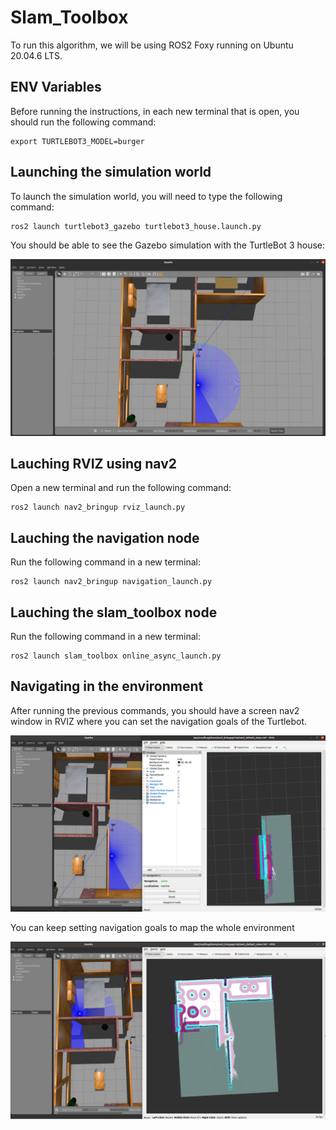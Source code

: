 # Slam_Toolbox

To run this algorithm, we will be using ROS2 Foxy running on Ubuntu 20.04.6 LTS.

## ENV Variables

Before running the instructions, in each new terminal that is open, you should run the following command:

```
export TURTLEBOT3_MODEL=burger
```

## Launching the simulation world

To launch the simulation world, you will need to type the following command:

```
ros2 launch turtlebot3_gazebo turtlebot3_house.launch.py
```

You should be able to see the Gazebo simulation with the TurtleBot 3 house:

![plot](./Images/slam_toolbox_simulation_world.png)

## Lauching RVIZ using nav2

Open a new terminal and run the following command:

```
ros2 launch nav2_bringup rviz_launch.py
```

## Lauching the navigation node

Run the following command in a new terminal:

```
ros2 launch nav2_bringup navigation_launch.py
```

## Lauching the slam_toolbox node

Run the following command in a new terminal:

```
ros2 launch slam_toolbox online_async_launch.py
```

## Navigating in the environment

After running the previous commands, you should have a screen nav2 window in RVIZ where you can set the navigation goals of the Turtlebot.

![plot](./Images/slam_toolbox_first_navigation.png)

You can keep setting navigation goals to map the whole environment

![plot](./Images/slam_toolbox_second_navigation.png)
